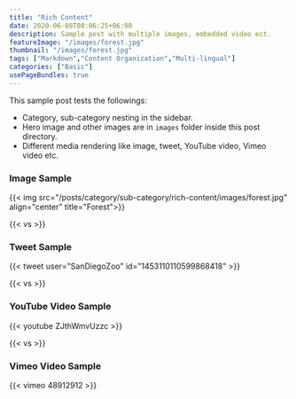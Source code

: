 ```yaml
---
title: "Rich Content"
date: 2020-06-08T08:06:25+06:00
description: Sample post with multiple images, embedded video ect.
featureImage: "/images/forest.jpg"
thumbnail: "/images/forest.jpg"
tags: ["Markdown","Content Organization","Multi-lingual"]
categories: ["Basic"]
usePageBundles: true
---
```


    
This sample post tests the followings:

- Category, sub-category nesting in the sidebar.
- Hero image and other images are in `images` folder inside this post directory.
- Different media rendering like image, tweet, YouTube video, Vimeo video etc.

### Image Sample

{{< img src="/posts/category/sub-category/rich-content/images/forest.jpg" align="center" title="Forest">}}

{{< vs >}}

### Tweet Sample

{{< tweet user="SanDiegoZoo" id="1453110110599868418" >}}

{{< vs >}}

### YouTube Video Sample

{{< youtube ZJthWmvUzzc >}}

{{< vs >}}

### Vimeo Video Sample

{{< vimeo 48912912 >}}
